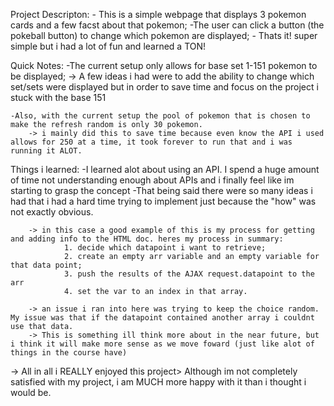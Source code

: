 Project Descripton: 
    - This is a simple webpage that displays 3 pokemon cards and a few facst about that pokemon;
     -The user can click a button (the pokeball button) to change which pokemon are displayed;
     - Thats it! super simple but i had a lot of fun and learned a TON!

Quick Notes:
    -The current setup only allows for base set 1-151 pokemon to be displayed;
        -> A few ideas i had were to add the ability to change which set/sets were displayed but in order to save time and focus on the project i stuck with the base 151

    -Also, with the current setup the pool of pokemon that is chosen to make the refresh random is only 30 pokemon. 
        -> i mainly did this to save time because even know the API i used allows for 250 at a time, it took forever to run that and i was running it ALOT. 

Things i learned:
    -I learned alot about using an API. I spend a huge amount of time not understanding enough about APIs and i finally feel like im starting to grasp the concept
    -That being said there were so many ideas i had that i had a hard time trying to implement just because the "how" was not exactly obvious.
        
        -> in this case a good example of this is my process for getting and adding info to the HTML doc. heres my process in summary:
                1. decide which datapoint i want to retrieve;
                2. create an empty arr variable and an empty variable for that data point;
                3. push the results of the AJAX request.datapoint to the arr
                4. set the var to an index in that array.

        -> an issue i ran into here was trying to keep the choice random. My issue was that if the datapoint contained another array i couldnt use that data. 
        -> This is something ill think more about in the near future, but i think it will make more sense as we move foward (just like alot of things in the course have)

-> All in all i REALLY enjoyed this project> Although im not completely satisfied with my project, i am MUCH more happy with it than i thought i would be. 

